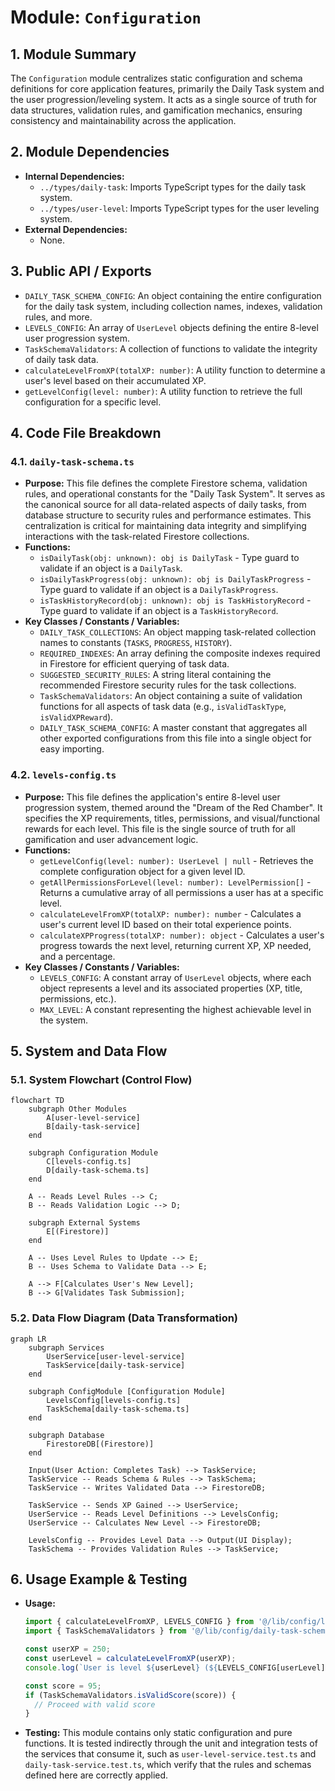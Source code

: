 
# Module: `Configuration`

## 1. Module Summary

The `Configuration` module centralizes static configuration and schema definitions for core application features, primarily the Daily Task system and the user progression/leveling system. It acts as a single source of truth for data structures, validation rules, and gamification mechanics, ensuring consistency and maintainability across the application.

## 2. Module Dependencies

* **Internal Dependencies:**
    * `../types/daily-task`: Imports TypeScript types for the daily task system.
    * `../types/user-level`: Imports TypeScript types for the user leveling system.
* **External Dependencies:**
    * None.

## 3. Public API / Exports

* `DAILY_TASK_SCHEMA_CONFIG`: An object containing the entire configuration for the daily task system, including collection names, indexes, validation rules, and more.
* `LEVELS_CONFIG`: An array of `UserLevel` objects defining the entire 8-level user progression system.
* `TaskSchemaValidators`: A collection of functions to validate the integrity of daily task data.
* `calculateLevelFromXP(totalXP: number)`: A utility function to determine a user's level based on their accumulated XP.
* `getLevelConfig(level: number)`: A utility function to retrieve the full configuration for a specific level.

## 4. Code File Breakdown

### 4.1. `daily-task-schema.ts`

* **Purpose:** This file defines the complete Firestore schema, validation rules, and operational constants for the "Daily Task System". It serves as the canonical source for all data-related aspects of daily tasks, from database structure to security rules and performance estimates. This centralization is critical for maintaining data integrity and simplifying interactions with the task-related Firestore collections.
* **Functions:**
    * `isDailyTask(obj: unknown): obj is DailyTask` - Type guard to validate if an object is a `DailyTask`.
    * `isDailyTaskProgress(obj: unknown): obj is DailyTaskProgress` - Type guard to validate if an object is a `DailyTaskProgress`.
    * `isTaskHistoryRecord(obj: unknown): obj is TaskHistoryRecord` - Type guard to validate if an object is a `TaskHistoryRecord`.
* **Key Classes / Constants / Variables:**
    * `DAILY_TASK_COLLECTIONS`: An object mapping task-related collection names to constants (`TASKS`, `PROGRESS`, `HISTORY`).
    * `REQUIRED_INDEXES`: An array defining the composite indexes required in Firestore for efficient querying of task data.
    * `SUGGESTED_SECURITY_RULES`: A string literal containing the recommended Firestore security rules for the task collections.
    * `TaskSchemaValidators`: An object containing a suite of validation functions for all aspects of task data (e.g., `isValidTaskType`, `isValidXPReward`).
    * `DAILY_TASK_SCHEMA_CONFIG`: A master constant that aggregates all other exported configurations from this file into a single object for easy importing.

### 4.2. `levels-config.ts`

* **Purpose:** This file defines the application's entire 8-level user progression system, themed around the "Dream of the Red Chamber". It specifies the XP requirements, titles, permissions, and visual/functional rewards for each level. This file is the single source of truth for all gamification and user advancement logic.
* **Functions:**
    * `getLevelConfig(level: number): UserLevel | null` - Retrieves the complete configuration object for a given level ID.
    * `getAllPermissionsForLevel(level: number): LevelPermission[]` - Returns a cumulative array of all permissions a user has at a specific level.
    * `calculateLevelFromXP(totalXP: number): number` - Calculates a user's current level ID based on their total experience points.
    * `calculateXPProgress(totalXP: number): object` - Calculates a user's progress towards the next level, returning current XP, XP needed, and a percentage.
* **Key Classes / Constants / Variables:**
    * `LEVELS_CONFIG`: A constant array of `UserLevel` objects, where each object represents a level and its associated properties (XP, title, permissions, etc.).
    * `MAX_LEVEL`: A constant representing the highest achievable level in the system.

## 5. System and Data Flow

### 5.1. System Flowchart (Control Flow)

```mermaid
flowchart TD
    subgraph Other Modules
        A[user-level-service]
        B[daily-task-service]
    end

    subgraph Configuration Module
        C[levels-config.ts]
        D[daily-task-schema.ts]
    end

    A -- Reads Level Rules --> C;
    B -- Reads Validation Logic --> D;
    
    subgraph External Systems
        E[(Firestore)]
    end

    A -- Uses Level Rules to Update --> E;
    B -- Uses Schema to Validate Data --> E;

    A --> F[Calculates User's New Level];
    B --> G[Validates Task Submission];
```

### 5.2. Data Flow Diagram (Data Transformation)

```mermaid
graph LR
    subgraph Services
        UserService[user-level-service]
        TaskService[daily-task-service]
    end

    subgraph ConfigModule [Configuration Module]
        LevelsConfig[levels-config.ts]
        TaskSchema[daily-task-schema.ts]
    end
    
    subgraph Database
        FirestoreDB[(Firestore)]
    end

    Input(User Action: Completes Task) --> TaskService;
    TaskService -- Reads Schema & Rules --> TaskSchema;
    TaskService -- Writes Validated Data --> FirestoreDB;
    
    TaskService -- Sends XP Gained --> UserService;
    UserService -- Reads Level Definitions --> LevelsConfig;
    UserService -- Calculates New Level --> FirestoreDB;
    
    LevelsConfig -- Provides Level Data --> Output(UI Display);
    TaskSchema -- Provides Validation Rules --> TaskService;
```

## 6. Usage Example & Testing

* **Usage:**
  ```typescript
  import { calculateLevelFromXP, LEVELS_CONFIG } from '@/lib/config/levels-config';
  import { TaskSchemaValidators } from '@/lib/config/daily-task-schema';

  const userXP = 250;
  const userLevel = calculateLevelFromXP(userXP);
  console.log(`User is level ${userLevel} (${LEVELS_CONFIG[userLevel].title})`);

  const score = 95;
  if (TaskSchemaValidators.isValidScore(score)) {
    // Proceed with valid score
  }
  ```
* **Testing:** This module contains only static configuration and pure functions. It is tested indirectly through the unit and integration tests of the services that consume it, such as `user-level-service.test.ts` and `daily-task-service.test.ts`, which verify that the rules and schemas defined here are correctly applied.

